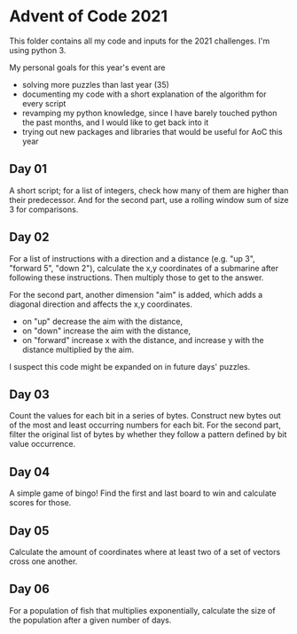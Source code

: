 # Advent of Code 2021

This folder contains all my code and inputs for the 2021 challenges. I'm using python 3.

My personal goals for this year's event are
- solving more puzzles than last year (35)
- documenting my code with a short explanation of the algorithm for every script
- revamping my python knowledge, since I have barely touched python the past months, and I would like to get back into it
- trying out new packages and libraries that would be useful for AoC this year

## Day 01
A short script; for a list of integers, check how many of them are higher than their predecessor. And for the second part, use a rolling window sum of size 3 for comparisons.

## Day 02
For a list of instructions with a direction and a distance (e.g. "up 3", "forward 5", "down 2"), calculate the x,y coordinates of a submarine after following these instructions. Then multiply those to get to the answer.

For the second part, another dimension "aim" is added, which adds a diagonal direction and affects the x,y coordinates.
- on "up" decrease the aim with the distance,
- on "down" increase the aim with the distance,
- on "forward" increase x with the distance, and increase y with the distance multiplied by the aim.

I suspect this code might be expanded on in future days' puzzles.

## Day 03
Count the values for each bit in a series of bytes. Construct new bytes out of the most and least occurring numbers for each bit.
For the second part, filter the original list of bytes by whether they follow a pattern defined by bit value occurrence.

## Day 04
A simple game of bingo! Find the first and last board to win and calculate scores for those.

## Day 05
Calculate the amount of coordinates where at least two of a set of vectors cross one another.

## Day 06
For a population of fish that multiplies exponentially, calculate the size of the population after a given number of days.
